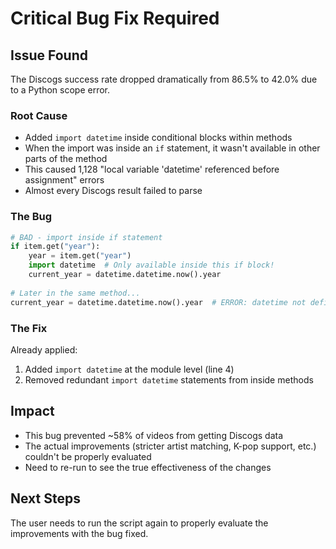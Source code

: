 # Critical Bug Fix Required

## Issue Found
The Discogs success rate dropped dramatically from 86.5% to 42.0% due to a Python scope error.

### Root Cause
- Added `import datetime` inside conditional blocks within methods
- When the import was inside an `if` statement, it wasn't available in other parts of the method
- This caused 1,128 "local variable 'datetime' referenced before assignment" errors
- Almost every Discogs result failed to parse

### The Bug
```python
# BAD - import inside if statement
if item.get("year"):
    year = item.get("year")
    import datetime  # Only available inside this if block!
    current_year = datetime.datetime.now().year
    
# Later in the same method...
current_year = datetime.datetime.now().year  # ERROR: datetime not defined!
```

### The Fix
Already applied:
1. Added `import datetime` at the module level (line 4)
2. Removed redundant `import datetime` statements from inside methods

## Impact
- This bug prevented ~58% of videos from getting Discogs data
- The actual improvements (stricter artist matching, K-pop support, etc.) couldn't be properly evaluated
- Need to re-run to see the true effectiveness of the changes

## Next Steps
The user needs to run the script again to properly evaluate the improvements with the bug fixed.